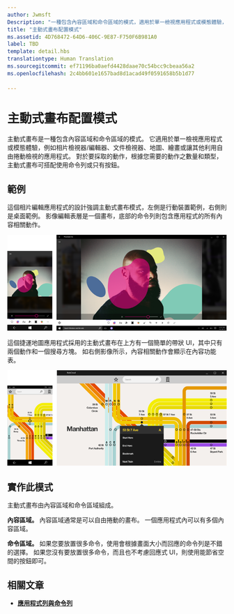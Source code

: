 ```yaml
---
author: Jwmsft
Description: "一種包含內容區域和命令區域的模式，適用於單一檢視應用程式或模態體驗，例如相片檢視器/編輯器、文件檢視器、地圖、繪畫或讓其他利用自由捲動檢視的應用程式。"
title: "主動式畫布配置模式"
ms.assetid: 4D768472-64D6-406C-9E87-F750F6B981A0
label: TBD
template: detail.hbs
translationtype: Human Translation
ms.sourcegitcommit: ef71196ba0aefd4428daae70c54bcc9cbeaa56a2
ms.openlocfilehash: 2c4bb601e1657bad8d1acad49f0591658b5b1d77

---
```

# 主動式畫布配置模式

主動式畫布是一種包含內容區域和命令區域的模式。 它適用於單一檢視應用程式或模態體驗，例如相片檢視器/編輯器、文件檢視器、地圖、繪畫或讓其他利用自由捲動檢視的應用程式。 對於要採取的動作，根據您需要的動作之數量和類型，主動式畫布可搭配使用命令列或只有按鈕。

## 範例

這個相片編輯應用程式的設計強調主動式畫布模式，左側是行動裝置範例，右側則是桌面範例。 影像編輯表層是一個畫布，底部的命令列則包含應用程式的所有內容相關動作。

![使用主動式畫布模式的相片編輯器範例](images/uap-photo-pc-phone-700.png)

這個捷運地圖應用程式採用的主動式畫布在上方有一個簡單的帶狀 UI，其中只有兩個動作和一個搜尋方塊。 如右側影像所示，內容相關動作會顯示在內容功能表。

![採用主動式畫布模式的地圖應用程式範例](images/uap-subway-pc-phone-700.png)


## 實作此模式

主動式畫布由內容區域和命令區域組成。

**內容區域。**  內容區域通常是可以自由捲動的畫布。 一個應用程式內可以有多個內容區域。

**命令區域。**  如果您要放置很多命令，使用會根據畫面大小而回應的命令列是不錯的選擇。 如果您沒有要放置很多命令，而且也不考慮回應式 UI，則使用能節省空間的按鈕即可。



## 相關文章

-   [**應用程式列與命令列**](../controls-and-patterns/app-bars.md)



<!--HONumber=Aug16_HO3-->


